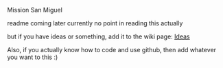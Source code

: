 Mission San Miguel

readme coming later
currently no point in reading this actually

but if you have ideas or something, add it to the wiki page: [Ideas](https://github.com/msjgawd/msm/wiki/Ideas)

Also, if you actually know how to code and use github, then add whatever you want to this :)
